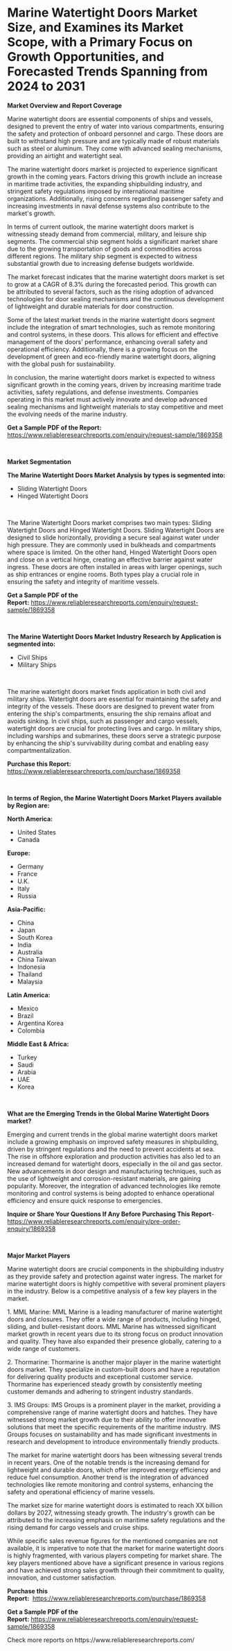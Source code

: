 <p><h1>Marine Watertight Doors Market Size, and Examines its Market Scope, with a Primary Focus on Growth Opportunities, and Forecasted Trends Spanning from 2024 to 2031</h1></p><p><strong>Market Overview and Report Coverage</strong></p>
<p><p>Marine watertight doors are essential components of ships and vessels, designed to prevent the entry of water into various compartments, ensuring the safety and protection of onboard personnel and cargo. These doors are built to withstand high pressure and are typically made of robust materials such as steel or aluminum. They come with advanced sealing mechanisms, providing an airtight and watertight seal.</p><p>The marine watertight doors market is projected to experience significant growth in the coming years. Factors driving this growth include an increase in maritime trade activities, the expanding shipbuilding industry, and stringent safety regulations imposed by international maritime organizations. Additionally, rising concerns regarding passenger safety and increasing investments in naval defense systems also contribute to the market's growth.</p><p>In terms of current outlook, the marine watertight doors market is witnessing steady demand from commercial, military, and leisure ship segments. The commercial ship segment holds a significant market share due to the growing transportation of goods and commodities across different regions. The military ship segment is expected to witness substantial growth due to increasing defense budgets worldwide.</p><p>The market forecast indicates that the marine watertight doors market is set to grow at a CAGR of 8.3% during the forecasted period. This growth can be attributed to several factors, such as the rising adoption of advanced technologies for door sealing mechanisms and the continuous development of lightweight and durable materials for door construction.</p><p>Some of the latest market trends in the marine watertight doors segment include the integration of smart technologies, such as remote monitoring and control systems, in these doors. This allows for efficient and effective management of the doors' performance, enhancing overall safety and operational efficiency. Additionally, there is a growing focus on the development of green and eco-friendly marine watertight doors, aligning with the global push for sustainability.</p><p>In conclusion, the marine watertight doors market is expected to witness significant growth in the coming years, driven by increasing maritime trade activities, safety regulations, and defense investments. Companies operating in this market must actively innovate and develop advanced sealing mechanisms and lightweight materials to stay competitive and meet the evolving needs of the marine industry.</p></p>
<p><strong>Get a Sample PDF of the Report:</strong> <a href="https://www.reliableresearchreports.com/enquiry/request-sample/1869358">https://www.reliableresearchreports.com/enquiry/request-sample/1869358</a></p>
<p>&nbsp;</p>
<p><strong>Market Segmentation</strong></p>
<p><strong>The Marine Watertight Doors Market Analysis by types is segmented into:</strong></p>
<p><ul><li>Sliding Watertight Doors</li><li>Hinged Watertight Doors</li></ul></p>
<p>&nbsp;</p>
<p><p>The Marine Watertight Doors market comprises two main types: Sliding Watertight Doors and Hinged Watertight Doors. Sliding Watertight Doors are designed to slide horizontally, providing a secure seal against water under high pressure. They are commonly used in bulkheads and compartments where space is limited. On the other hand, Hinged Watertight Doors open and close on a vertical hinge, creating an effective barrier against water ingress. These doors are often installed in areas with larger openings, such as ship entrances or engine rooms. Both types play a crucial role in ensuring the safety and integrity of maritime vessels.</p></p>
<p><strong>Get a Sample PDF of the Report:</strong>&nbsp;<a href="https://www.reliableresearchreports.com/enquiry/request-sample/1869358">https://www.reliableresearchreports.com/enquiry/request-sample/1869358</a></p>
<p>&nbsp;</p>
<p><strong>The Marine Watertight Doors Market Industry Research by Application is segmented into:</strong></p>
<p><ul><li>Civil Ships</li><li>Military Ships</li></ul></p>
<p>&nbsp;</p>
<p><p>The marine watertight doors market finds application in both civil and military ships. Watertight doors are essential for maintaining the safety and integrity of the vessels. These doors are designed to prevent water from entering the ship's compartments, ensuring the ship remains afloat and avoids sinking. In civil ships, such as passenger and cargo vessels, watertight doors are crucial for protecting lives and cargo. In military ships, including warships and submarines, these doors serve a strategic purpose by enhancing the ship's survivability during combat and enabling easy compartmentalization.</p></p>
<p><strong>Purchase this Report:</strong>&nbsp; <a href="https://www.reliableresearchreports.com/purchase/1869358">https://www.reliableresearchreports.com/purchase/1869358</a></p>
<p>&nbsp;</p>
<p><strong>In terms of Region, the Marine Watertight Doors Market Players available by Region are:</strong></p>
<p>
    <p> <strong> North America: </strong>
        <ul>
            <li>United States</li>
            <li>Canada</li>
        </ul>
        </p> 
    <p> <strong> Europe: </strong>
        <ul>
            <li>Germany</li>
            <li>France</li>
            <li>U.K.</li>
            <li>Italy</li>
            <li>Russia</li>
        </ul>
        </p> 
    <p> <strong> Asia-Pacific: </strong>
        <ul>
            <li>China</li>
            <li>Japan</li>
            <li>South Korea</li>
            <li>India</li>
            <li>Australia</li>
            <li>China Taiwan</li>
            <li>Indonesia</li>
            <li>Thailand</li>
            <li>Malaysia</li>
        </ul>
        </p> 
    <p> <strong> Latin America: </strong>
        <ul>
            <li>Mexico</li>
            <li>Brazil</li>
            <li>Argentina Korea</li>
            <li>Colombia</li>
        </ul>
        </p> 
    <p> <strong> Middle East & Africa: </strong>
        <ul>
            <li>Turkey</li>
            <li>Saudi</li>
            <li>Arabia</li>
            <li>UAE</li>
            <li>Korea</li>
        </ul>
    </p>
    </p>
<p>&nbsp;</p>
<p><strong>What are the Emerging Trends in the Global Marine Watertight Doors market?</strong></p>
<p><p>Emerging and current trends in the global marine watertight doors market include a growing emphasis on improved safety measures in shipbuilding, driven by stringent regulations and the need to prevent accidents at sea. The rise in offshore exploration and production activities has also led to an increased demand for watertight doors, especially in the oil and gas sector. New advancements in door design and manufacturing techniques, such as the use of lightweight and corrosion-resistant materials, are gaining popularity. Moreover, the integration of advanced technologies like remote monitoring and control systems is being adopted to enhance operational efficiency and ensure quick response to emergencies.</p></p>
<p><strong>Inquire or Share Your Questions If Any Before Purchasing This Report</strong>- <a href="https://www.reliableresearchreports.com/enquiry/pre-order-enquiry/1869358">https://www.reliableresearchreports.com/enquiry/pre-order-enquiry/1869358</a></p>
<p>&nbsp;</p>
<p><strong>Major Market Players</strong></p>
<p><p>Marine watertight doors are crucial components in the shipbuilding industry as they provide safety and protection against water ingress. The market for marine watertight doors is highly competitive with several prominent players in the industry. Below is a competitive analysis of a few key players in the market.</p><p>1. MML Marine: MML Marine is a leading manufacturer of marine watertight doors and closures. They offer a wide range of products, including hinged, sliding, and bullet-resistant doors. MML Marine has witnessed significant market growth in recent years due to its strong focus on product innovation and quality. They have also expanded their presence globally, catering to a wide range of customers.</p><p>2. Thormarine: Thormarine is another major player in the marine watertight doors market. They specialize in custom-built doors and have a reputation for delivering quality products and exceptional customer service. Thormarine has experienced steady growth by consistently meeting customer demands and adhering to stringent industry standards.</p><p>3. IMS Groups: IMS Groups is a prominent player in the market, providing a comprehensive range of marine watertight doors and hatches. They have witnessed strong market growth due to their ability to offer innovative solutions that meet the specific requirements of the maritime industry. IMS Groups focuses on sustainability and has made significant investments in research and development to introduce environmentally friendly products.</p><p>The market for marine watertight doors has been witnessing several trends in recent years. One of the notable trends is the increasing demand for lightweight and durable doors, which offer improved energy efficiency and reduce fuel consumption. Another trend is the integration of advanced technologies like remote monitoring and control systems, enhancing the safety and operational efficiency of marine vessels.</p><p>The market size for marine watertight doors is estimated to reach XX billion dollars by 2027, witnessing steady growth. The industry's growth can be attributed to the increasing emphasis on maritime safety regulations and the rising demand for cargo vessels and cruise ships.</p><p>While specific sales revenue figures for the mentioned companies are not available, it is imperative to note that the market for marine watertight doors is highly fragmented, with various players competing for market share. The key players mentioned above have a significant presence in various regions and have achieved strong sales growth through their commitment to quality, innovation, and customer satisfaction.</p></p>
<p><strong>Purchase this Report:</strong>&nbsp;&nbsp;<a href="https://www.reliableresearchreports.com/purchase/1869358">https://www.reliableresearchreports.com/purchase/1869358</a></p>
<p></p>
<p><strong>Get a Sample PDF of the Report:</strong>&nbsp;<a href="https://www.reliableresearchreports.com/enquiry/request-sample/1869358">https://www.reliableresearchreports.com/enquiry/request-sample/1869358</a></p>
<p>Check more reports on https://www.reliableresearchreports.com/</p>